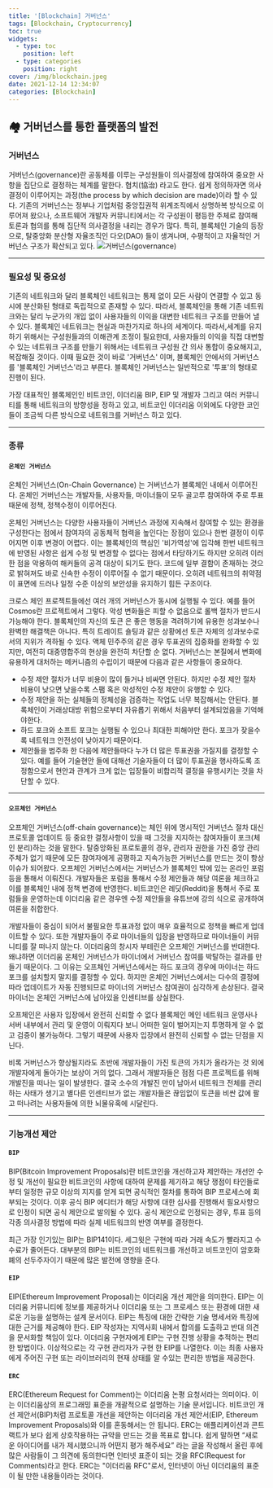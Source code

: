 ```yaml
---
title: '[Blockchain] 거버넌스'
tags: [Blockchain, Cryptocurrency]
toc: true
widgets:
  - type: toc
    position: left
  - type: categories
    position: right
cover: /img/blockchain.jpeg
date: 2021-12-14 12:34:07
categories: [Blockchain]
---
```


</pre>

<!--more-->

<!--more-->

## 🏘 거버넌스를 통한 플랫폼의 발전

### **거버넌스**

거버넌스(governance)란 공동체를 이루는 구성원들이 의사결정에 참여하여 중요한 사항을 집단으로 결정하는 체계를 말한다. 협치(協治) 라고도 한다. 쉽게 정의하자면 의사결정이 이루어지는 과정(the process by which decision are made)이라 할 수 있다. 기존의 거버넌스는 정부나 기업처럼 중앙집권적 위계조직에서 상명하복 방식으로 이루어져 왔으나, 소프트웨어 개발자 커뮤니티에서는 각 구성원이 평등한 주체로 참여해 토론과 협의를 통해 집단적 의사결정을 내리는 경우가 많다. 특히, 블록체인 기술의 등장으로, 탈중앙화 분산형 자율조직인 다오(DAO) 들이 생겨나며, 수평적이고 자율적인 거버넌스 구조가 확산되고 있다.
![거버넌스(governance)](/img/거버넌스/1.png?style=centerme)

---

### **필요성 및 중요성**

기존의 네트워크와 달리 블록체인 네트워크는 통제 없이 모든 사람이 연결할 수 있고 동시에 분산화된 형태로 독립적으로 존재할 수 있다. 따라서, 블록체인을 통해 기존 네트워크와는 달리 누군가의 개입 없이 사용자들의 이익을 대변한 네트워크 구조를 만들어 낼 수 있다. 블록체인 네트워크는 현실과 마찬가지로 하나의 세계이다. 따라서,세계를 유지하기 위해서는 구성원들과의 이해관계 조정이 필요한데, 사용자들의 이익을 직접 대변할 수 있는 네트워크 구조를 만들기 위해서는 네트워크 구성원 간 의사 통합이 중요해지고, 복잡해질 것이다. 이때 필요한 것이 바로 '거버넌스' 이며, 블록체인 안에서의 거버넌스를 '블록체인 거버넌스'라고 부른다. 블록체인 거버넌스는 일반적으로 '투표'의 형태로 진행이 된다.

가장 대표적인 블록체인인 비트코인, 이더리움 BIP, EIP 및 개발자 그리고 여러 커뮤니티를 통해 네트워크의 방향성을 정하고 있고, 비트코인 이더리움 이외에도 다양한 코인들이 조금씩 다른 방식으로 네트워크를 거버넌스 하고 있다.

---

### **종류**

#### `온체인 거버넌스`

온체인 거버넌스(On-Chain Governance) 는 거버넌스가 블록체인 내에서 이루어진다. 온체인 거버넌스는 개발자들, 사용자들, 마이너들이 모두 골고루 참여하여 주로 투표 때문에 정책, 정책수정이 이루어진다.

온체인 거버넌스는 다양한 사용자들이 거버넌스 과정에 지속해서 참여할 수 있는 환경을 구성한다는 점에서 참여자의 공동체적 협력을 높인다는 장점이 있으나 한번 결정이 이루어지면 이후 변경이 어렵다. 이는 블록체인의 핵심인 '비가역성'에 입각해 한번 네트워크에 반영된 사항은 쉽게 수정 및 변경할 수 없다는 점에서 타당하기도 하지만 오히려 이러한 점을 악용하여 해커들의 공격 대상이 되기도 한다. 코드에 일부 결함이 존재하는 것으로 밝혀져도 바로 신속한 수정이 이루어질 수 없기 때문이다. 오히려 네트워크의 취약점이 표면에 드러나 일정 수준 이상의 보안성을 유지하기 힘든 구조이다.

크로스 체인 프로젝트들에선 여러 개의 거버넌스가 동시에 실행될 수 있다. 예를 들어 Cosmos란 프로젝트에서 그렇다. 악성 변화들은 피할 수 없음으로 롤백 절차가 반드시 가능해야 한다. 블록체인의 자신의 토큰 은 좋은 행동을 격려하기에 유용한 성과보수나 완벽한 해결책은 아니다. 특히 트레이트 숄팅과 같은 상황에선 토큰 자체의 성과보수로서의 지위가 격하될 수 있다. 액체 민주주의 같은 경우 투표권의 집중화를 완화할 수 있지만, 여전히 대중영합주의 현상을 완전히 차단할 순 없다. 거버넌스는 본질에서 변화에 유용하게 대처하는 메커니즘의 수립이기 때문에 다음과 같은 사항들이 중요하다.

- 수정 제안 절차가 너무 비용이 많이 들거나 비싸면 안된다. 하지만 수정 제안 절차 비용이 낮으면 낮을수록 스팸 혹은 악성적인 수정 제안이 유행할 수 있다.
- 수정 제안을 하는 실체들의 정체성을 검증하는 작업도 너무 복잡해서는 안된다. 블록체인이 거래상대방 위험으로부터 자유롭기 위해서 처음부터 설계되었음을 기억해야한다.
- 하드 포크와 소프트 포크는 실행될 수 있으나 최대한 피해야만 한다. 포크가 잦을수록 네트워크 안전성이 낮아지기 때문이다.
- 제안들을 범주화 한 다음에 제안들마다 누가 더 많은 투표권을 가질지를 결정할 수 있다. 예를 들어 기술현안 들에 대해선 기술자들이 더 많이 투표권을 행사하도록 조정함으로서 현안과 관계가 크게 없는 입장들이 비합리적 결정을 유행시키는 것을 차단할 수 있다.

---

#### `오프체인 거버넌스`

오프체인 거버넌스(off-chain governance)는 체인 위에 명시적인 거버넌스 절차 대신 프로토콜 업데이트 등 중요한 결정사항이 있을 때 그것을 지지하는 참여자들이 포크(체인 분리)하는 것을 말한다. 탈중앙화된 프로토콜의 경우, 관리자 권한을 가진 중앙 관리 주체가 없기 때문에 모든 참여자에게 공평하고 지속가능한 거버넌스를 만드는 것이 항상 이슈가 되어왔다. 오프체인 거버넌스에서는 거버넌스가 블록체인 밖에 있는 온라인 포럼 등을 통해서 이뤄진다. 개발자들은 포럼을 통해서 수정 제안들과 해당 여론을 체크하고 이를 블록체인 내에 정책 변경에 반영한다. 비트코인은 레딧(Reddit)을 통해서 주로 포럼들을 운영하는데 이더리움 같은 경우엔 수정 제안들을 유튜브에 강의 식으로 공개하여 여론을 취합한다.

개발자들이 중심이 되어서 불필요한 투표과정 없이 매우 효율적으로 정책을 빠르게 업데이트할 수 있다. 또한 개발자들이 주로 마이너들의 입장을 반영하므로 마이너들이 커뮤니티를 잘 떠나지 않는다. 이더리움의 창시자 부테린은 오프체인 거버넌스를 반대한다. 왜냐하면 이더리움 온체인 거버넌스가 마이너에서 거버넌스 참여를 박탈하는 결과를 만들기 때문이다. 그 이유는 오프체인 거버넌스에서는 하드 포크의 경우에 마이너는 하드 포크를 설치할지 말지를 결정할 수 있다. 하지만 온체인 거버넌스에서는 다수의 결정에 따라 업데이트가 자동 진행되므로 마이너의 거버넌스 참여권이 심각하게 손상된다. 결국 마이너는 온체인 거버넌스에 남아있을 인센티브를 상실한다.

오프체인은 사용자 입장에서 완전히 신뢰할 수 없다 블록체인 메인 네트워크 운영사나 서버 내부에서 관리 및 운영이 이뤄지다 보니 어떠한 일이 벌어지는지 투명하게 알 수 없고 검증이 불가능하다. 그렇기 때문에 사용자 입장에서 완전히 신뢰할 수 없는 단점을 지닌다.

비록 거버넌스가 향상될지라도 초반에 개발자들이 가진 토큰의 가치가 올라가는 것 외에 개발자에게 돌아가는 보상이 거의 없다. 그래서 개발자들은 점점 다른 프로젝트를 위해 개발진을 떠나는 일이 발생한다. 결국 소수의 개발진 만이 남아서 네트워크 전체를 관리하는 사태가 생기고 별다른 인센티브가 없는 개발자들은 끊임없이 토큰을 비싼 값에 팔고 떠나려는 사용자들에 의한 뇌물유혹에 시달린다.

---

### **기능개선 제안**

#### `BIP`

BIP(Bitcoin Improvement Proposals)란 비트코인을 개선하고자 제안하는 개선안 수정 및 개선이 필요한 비트코인의 사항에 대하여 문제를 제기하고 해당 쟁점이 타인들로부터 일정한 규모 이상의 지지를 얻게 되면 공식적인 절차를 통하여 BIP 프로세스에 회부되는 것이다. 이후 공식 BIP 에디터가 해당 사항에 대한 심사를 진행해서 필요사항으로 인정이 되면 공식 제안으로 발의될 수 있다. 공식 제안으로 인정되는 경우, 투표 등의 각종 의사결정 방법에 따라 실제 네트워크의 반영 여부를 결정한다.

최근 가장 인기있는 BIP는 BIP141이다. 세그윗은 구현에 따라 거래 속도가 빨라지고 수수료가 줄어든다. 대부분의 BIP는 비트코인의 네트워크를 개선하고 비트코인이 암호화폐의 선두주자이기 때문에 많은 발전에 영향을 준다.

#### `EIP`

EIP(Ethereum Improvement Proposal)는 이더리움 개선 제안을 의미한다. EIP는 이더리움 커뮤니티에 정보를 제공하거나 이더리움 또는 그 프로세스 또는 환경에 대한 새로운 기능을 설명하는 설계 문서이다. EIP는 특징에 대한 간략한 기술 명세서와 특징에 대한 근거를 제공해야 한다. EIP 작성자는 지역사회 내에서 합의를 도출하고 반대 의견을 문서화할 책임이 있다. 이더리움 구현자에게 EIP는 구현 진행 상황을 추적하는 편리한 방법이다. 이상적으로는 각 구현 관리자가 구현 한 EIP를 나열한다. 이는 최종 사용자에게 주어진 구현 또는 라이브러리의 현재 상태를 알 수있는 편리한 방법을 제공한다.

#### `ERC`

ERC(Ethereum Request for Comment)는 이더리움 논평 요청서라는 의미이다. 이는 이더리움상의 프로그래밍 표준을 개괄적으로 설명하는 기술 문서입니다. 비트코인 개선 제안서(BIP)처럼 프로토콜 개선을 제안하는 이더리움 개선 제안서(EIP, Ethereum Improvement Proposals)와 이를 혼동해서는 안 됩니다. ERC는 애플리케이션과 콘트랙트가 보다 쉽게 상호작용하는 규약을 만드는 것을 목표로 합니다. 쉽게 말하면 “새로운 아이디어를 내가 제시했으니까 어떤지 평가 해주세요” 라는 글을 작성해서 올린 후에 많은 사람들이 그 의견에 동의한다면 인터넷 표준이 되는 것을 RFC(Request for Comments)라고 한다. ERC는 "이더리움 RFC"로서, 인터넷이 아닌 이더리움의 표준이 될 만한 내용들이라는 것이다.
